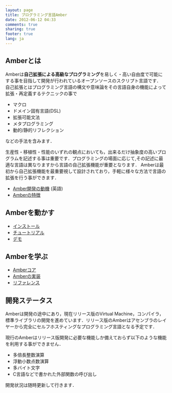 ```yaml
---
layout: page
title: プログラミング言語Amber
date: 2012-06-12 04:33
comments: true
sharing: true
footer: true
lang: ja
---
```


Amberとは
---------
Amberは**自己拡張による高級なプログラミング**を易しく・高い自由度で可能にする事を目指して開発が行われているオープンソースのスクリプト言語です．
自己拡張とはプログラミング言語の構文や意味論をその言語自身の機能によって拡張・再定義するテクニックの事で

* マクロ
* ドメイン固有言語(DSL)
* 拡張可能文法
* メタプログラミング
* 動的/静的リフレクション

などの手法を含みます．

生産性・移植性・性能のいずれの観点においても，出来るだけ抽象度の高いプログラムを記述する事は重要です．プログラミングの場面に応じて,その記述に最適な言語は異なりますから言語の自己拡張機能が重要となります．
Amberは最初から自己拡張機能を最重要視して設計されており，手軽に様々な方法で言語の拡張を行う事ができます．

* [Amber開発の動機](blog/motivation.html) (英語)
* [Amberの特徴](feature.html)

Amberを動かす
-------------
* [インストール](tutorial/install.html)
* [チュートリアル](tutorial/)
* [デモ](tutorial/demo.html)

Amberを学ぶ
-----------
* [Amberコア](implementation/amber-core.html)
* [Amberの実装](implementation/)
* [リファレンス](reference/)

開発ステータス
--------------
Amberは開発の途中にあり，現在リリース版のVirtual Machine，コンパイラ，標準ライブラリの開発を進めています．リリース版のAmberはアセンブラのレイヤーから完全にセルフホスティングなプログラミング言語となる予定です．

現行のAmberはリリース版開発に必要な機能しか備えておらず以下のような機能を利用する事ができません．

* 多倍長整数演算
* 浮動小数点数演算
* 多バイト文字
* C言語などで書かれた外部関数の呼び出し

開発状況は随時更新して行きます．
